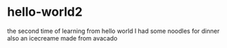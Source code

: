 # hello-world2
the second time of learning from hello world
I had some noodles for dinner also an icecreame made from avacado
